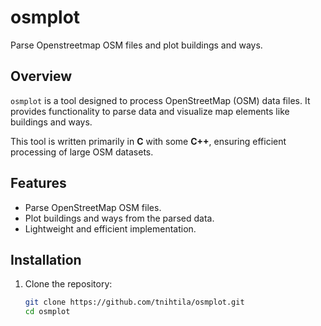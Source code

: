 # osmplot

Parse Openstreetmap OSM files and plot buildings and ways.

## Overview

`osmplot` is a tool designed to process OpenStreetMap (OSM) data files. It provides functionality to parse data and visualize map elements like buildings and ways.

This tool is written primarily in **C** with some **C++**, ensuring efficient processing of large OSM datasets.

## Features

- Parse OpenStreetMap OSM files.
- Plot buildings and ways from the parsed data.
- Lightweight and efficient implementation.

## Installation

1. Clone the repository:

   ```bash
   git clone https://github.com/tnihtila/osmplot.git
   cd osmplot
